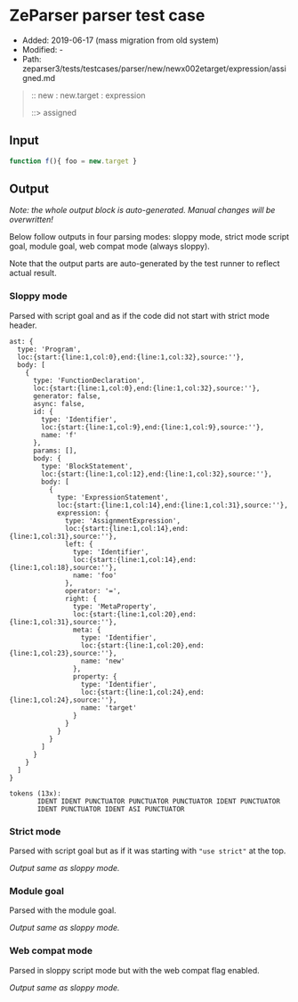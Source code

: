 # ZeParser parser test case

- Added: 2019-06-17 (mass migration from old system)
- Modified: -
- Path: zeparser3/tests/testcases/parser/new/newx002etarget/expression/assigned.md

> :: new : new.target : expression
>
> ::> assigned

## Input

`````js
function f(){ foo = new.target }
`````

## Output

_Note: the whole output block is auto-generated. Manual changes will be overwritten!_

Below follow outputs in four parsing modes: sloppy mode, strict mode script goal, module goal, web compat mode (always sloppy).

Note that the output parts are auto-generated by the test runner to reflect actual result.

### Sloppy mode

Parsed with script goal and as if the code did not start with strict mode header.

`````
ast: {
  type: 'Program',
  loc:{start:{line:1,col:0},end:{line:1,col:32},source:''},
  body: [
    {
      type: 'FunctionDeclaration',
      loc:{start:{line:1,col:0},end:{line:1,col:32},source:''},
      generator: false,
      async: false,
      id: {
        type: 'Identifier',
        loc:{start:{line:1,col:9},end:{line:1,col:9},source:''},
        name: 'f'
      },
      params: [],
      body: {
        type: 'BlockStatement',
        loc:{start:{line:1,col:12},end:{line:1,col:32},source:''},
        body: [
          {
            type: 'ExpressionStatement',
            loc:{start:{line:1,col:14},end:{line:1,col:31},source:''},
            expression: {
              type: 'AssignmentExpression',
              loc:{start:{line:1,col:14},end:{line:1,col:31},source:''},
              left: {
                type: 'Identifier',
                loc:{start:{line:1,col:14},end:{line:1,col:18},source:''},
                name: 'foo'
              },
              operator: '=',
              right: {
                type: 'MetaProperty',
                loc:{start:{line:1,col:20},end:{line:1,col:31},source:''},
                meta: {
                  type: 'Identifier',
                  loc:{start:{line:1,col:20},end:{line:1,col:23},source:''},
                  name: 'new'
                },
                property: {
                  type: 'Identifier',
                  loc:{start:{line:1,col:24},end:{line:1,col:24},source:''},
                  name: 'target'
                }
              }
            }
          }
        ]
      }
    }
  ]
}

tokens (13x):
       IDENT IDENT PUNCTUATOR PUNCTUATOR PUNCTUATOR IDENT PUNCTUATOR
       IDENT PUNCTUATOR IDENT ASI PUNCTUATOR
`````

### Strict mode

Parsed with script goal but as if it was starting with `"use strict"` at the top.

_Output same as sloppy mode._

### Module goal

Parsed with the module goal.

_Output same as sloppy mode._

### Web compat mode

Parsed in sloppy script mode but with the web compat flag enabled.

_Output same as sloppy mode._
